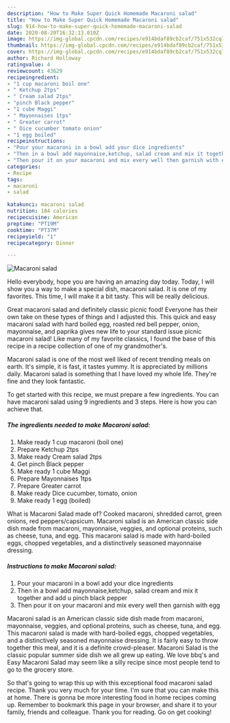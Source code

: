 ```yaml
---
description: "How to Make Super Quick Homemade Macaroni salad"
title: "How to Make Super Quick Homemade Macaroni salad"
slug: 914-how-to-make-super-quick-homemade-macaroni-salad
date: 2020-08-20T16:32:13.010Z
image: https://img-global.cpcdn.com/recipes/e914bdaf89cb2caf/751x532cq70/macaroni-salad-recipe-main-photo.jpg
thumbnail: https://img-global.cpcdn.com/recipes/e914bdaf89cb2caf/751x532cq70/macaroni-salad-recipe-main-photo.jpg
cover: https://img-global.cpcdn.com/recipes/e914bdaf89cb2caf/751x532cq70/macaroni-salad-recipe-main-photo.jpg
author: Richard Holloway
ratingvalue: 4
reviewcount: 43629
recipeingredient:
- "1 cup macaroni boil one"
- " Ketchup 2tps"
- " Cream salad 2tps"
- "pinch Black pepper"
- "1 cube Maggi"
- " Mayonnaises 1tps"
- " Greater carrot"
- " Dice cucumber tomato onion"
- "1 egg boiled"
recipeinstructions:
- "Pour your macaroni in a bowl add your dice ingredients"
- "Then in a bowl add mayonnaise,ketchup, salad cream and mix it together and add u pinch black pepper"
- "Then pour it on your macaroni and mix every well then garnish with egg"
categories:
- Recipe
tags:
- macaroni
- salad

katakunci: macaroni salad 
nutrition: 184 calories
recipecuisine: American
preptime: "PT19M"
cooktime: "PT37M"
recipeyield: "1"
recipecategory: Dinner

---
```



![Macaroni salad](https://img-global.cpcdn.com/recipes/e914bdaf89cb2caf/751x532cq70/macaroni-salad-recipe-main-photo.jpg)

Hello everybody, hope you are having an amazing day today. Today, I will show you a way to make a special dish, macaroni salad. It is one of my favorites. This time, I will make it a bit tasty. This will be really delicious.

Great macaroni salad and definitely classic picnic food! Everyone has their own take on these types of things and I adjusted this. This quick and easy macaroni salad with hard boiled egg, roasted red bell pepper, onion, mayonnaise, and paprika gives new life to your standard issue picnic macaroni salad! Like many of my favorite classics, I found the base of this recipe in a recipe collection of one of my grandmother&#39;s.

Macaroni salad is one of the most well liked of recent trending meals on earth. It's simple, it is fast, it tastes yummy. It is appreciated by millions daily. Macaroni salad is something that I have loved my whole life. They're fine and they look fantastic.


To get started with this recipe, we must prepare a few ingredients. You can have macaroni salad using 9 ingredients and 3 steps. Here is how you can achieve that.

<!--inarticleads1-->

##### The ingredients needed to make Macaroni salad:

1. Make ready 1 cup macaroni (boil one)
1. Prepare  Ketchup 2tps
1. Make ready  Cream salad 2tps
1. Get pinch Black pepper
1. Make ready 1 cube Maggi
1. Prepare  Mayonnaises 1tps
1. Prepare  Greater carrot
1. Make ready  Dice cucumber, tomato, onion
1. Make ready 1 egg (boiled)


What is Macaroni Salad made of? Cooked macaroni, shredded carrot, green onions, red peppers/capsicum. Macaroni salad is an American classic side dish made from macaroni, mayonnaise, veggies, and optional proteins, such as cheese, tuna, and egg. This macaroni salad is made with hard-boiled eggs, chopped vegetables, and a distinctively seasoned mayonnaise dressing. 

<!--inarticleads2-->

##### Instructions to make Macaroni salad:

1. Pour your macaroni in a bowl add your dice ingredients
1. Then in a bowl add mayonnaise,ketchup, salad cream and mix it together and add u pinch black pepper
1. Then pour it on your macaroni and mix every well then garnish with egg


Macaroni salad is an American classic side dish made from macaroni, mayonnaise, veggies, and optional proteins, such as cheese, tuna, and egg. This macaroni salad is made with hard-boiled eggs, chopped vegetables, and a distinctively seasoned mayonnaise dressing. It is fairly easy to throw together this meal, and it is a definite crowd-pleaser. Macaroni Salad is the classic popular summer side dish we all grew up eating. We love bbq&#39;s and Easy Macaroni Salad may seem like a silly recipe since most people tend to go to the grocery store. 

So that's going to wrap this up with this exceptional food macaroni salad recipe. Thank you very much for your time. I'm sure that you can make this at home. There is gonna be more interesting food in home recipes coming up. Remember to bookmark this page in your browser, and share it to your family, friends and colleague. Thank you for reading. Go on get cooking!
